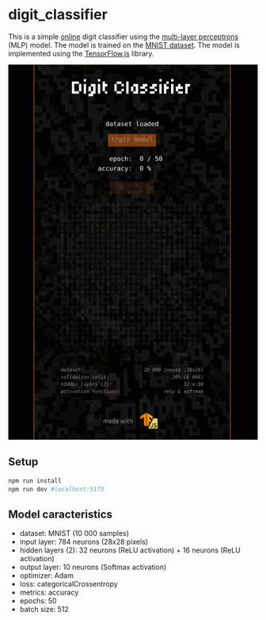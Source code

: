 # digit_classifier

This is a simple [online](https://trixky.github.io/digit_classifier/) digit classifier using the [multi-layer perceptrons](https://en.wikipedia.org/wiki/Multilayer_perceptron) (MLP) model. The model is trained on the [MNIST dataset](https://en.wikipedia.org/wiki/MNIST_database). The model is implemented using the [TensorFlow.js](https://www.tensorflow.org/js) library.

![Recordit GIF](https://raw.githubusercontent.com/trixky/digit_classifier/main/.demo/screenshots.gif)

## Setup

```bash
npm run install
npm run dev #localhost:5173
```

## Model caracteristics

- dataset: MNIST (10 000 samples)
- input layer: 784 neurons (28x28 pixels)
- hidden layers (2): 32 neurons (ReLU activation) + 16 neurons (ReLU activation)
- output layer: 10 neurons (Softmax activation)
- optimizer: Adam
- loss: categoricalCrossentropy
- metrics: accuracy
- epochs: 50
- batch size: 512
